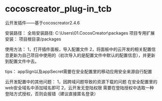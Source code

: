 # cocoscreator_plug-in_tcb
云开发插件——基于cocoscreator2.4.6

安装路径：
全局安装路径:
C:\Users\01\.CocosCreator\packages
项目专用扩展安装：
项目根目录/packages

使用方法：
1，打开插件面板，导入配置文件
2，将面板中的云开发的相关配置信息更新为自己项目中使用的（初次导入的是配置文件中默认的配置信息），并更新到配置文件中去。

tips：
appSign以及appSecret需要在安全配置里的移动应用安全来源自行配置

云开发配置中的其他问题：
1，因跨域问题导致的资源下载的问题
在安全配置里的web安全域名中添加域名即可
2，云开发无登陆权限
需要在登陆授权中选取一种登陆方式授权，否则会报错（建议直接匿名登录）
